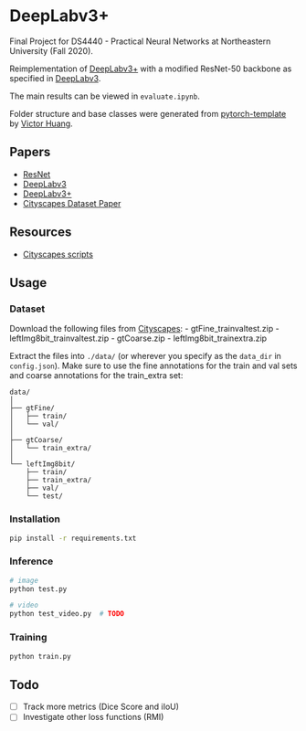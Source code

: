 # DeepLabv3+

Final Project for DS4440 - Practical Neural Networks at Northeastern University
(Fall 2020).

Reimplementation of [DeepLabv3+](https://arxiv.org/abs/1802.02611) with a
modified ResNet-50 backbone as specified in [DeepLabv3](https://arxiv.org/pdf/1706.05587.pdf).

The main results can be viewed in `evaluate.ipynb`.

Folder structure and base classes were generated from
[pytorch-template](https://github.com/victoresque/pytorch-template) by [Victor
Huang](https://github.com/victoresque).

## Papers

- [ResNet](https://arxiv.org/pdf/1512.03385.pdf)
- [DeepLabv3](https://arxiv.org/pdf/1706.05587.pdf)
- [DeepLabv3+](https://arxiv.org/pdf/1802.02611.pdf)
- [Cityscapes Dataset Paper](https://arxiv.org/pdf/1604.01685.pdf)

## Resources

- [Cityscapes scripts](https://github.com/mcordts/cityscapesScripts)

## Usage

### Dataset

Download the following files from [Cityscapes](https://www.cityscapes-dataset.com/downloads/):
    - gtFine_trainvaltest.zip
    - leftImg8bit_trainvaltest.zip
    - gtCoarse.zip
    - leftImg8bit_trainextra.zip

Extract the files into `./data/` (or wherever you specify as the `data_dir` in `config.json`).
Make sure to use the fine annotations for the train and val sets and coarse
annotations for the train_extra set:

```text
data/
│
├── gtFine/
│   ├── train/
│   └── val/
│
├── gtCoarse/
│   └── train_extra/
│  
└── leftImg8bit/
    ├── train/
    ├── train_extra/
    ├── val/
    └── test/
```

### Installation

```bash
pip install -r requirements.txt
```

### Inference

```bash
# image
python test.py

# video
python test_video.py  # TODO
```

### Training

```bash
python train.py
```

## Todo

- [ ] Track more metrics (Dice Score and iIoU)
- [ ] Investigate other loss functions (RMI)
